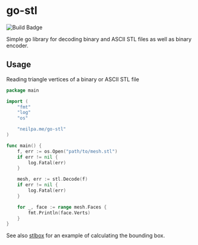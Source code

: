 # go-stl

![Build Badge](workflows/CI/badge.svg)

Simple go library for decoding binary and ASCII STL files as well as binary encoder.

## Usage

Reading triangle vertices of a binary or ASCII STL file

```go
package main

import (
    "fmt"
    "log"
    "os"

    "neilpa.me/go-stl"
)

func main() {
    f, err := os.Open("path/to/mesh.stl")
    if err != nil {
        log.Fatal(err)
    }

    mesh, err := stl.Decode(f)
    if err != nil {
        log.Fatal(err)
    }

    for _, face := range mesh.Faces {
        fmt.Println(face.Verts)
    }
}
```

See also [stlbox](blob/master/cmd/stlbox/main.go) for an example of calculating
the bounding box.
